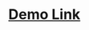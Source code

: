 # [Demo Link](https://drive.google.com/drive/folders/1YdHyR54ofjTjwCvVdzSXOMfljvJxI3We?usp=sharing)
